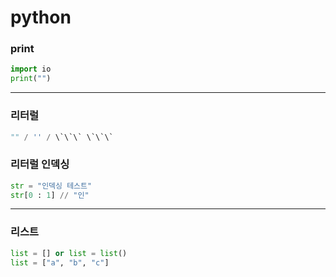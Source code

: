 # python

### print

```python
import io
print("")
```
* * *

### 리터럴
```python
"" / '' / \`\`\` \`\`\`
```
### 리터럴 인덱싱
```python
str = "인덱싱 테스트"
str[0 : 1] // "인"
```
* * *

### 리스트
```python
list = [] or list = list()
list = ["a", "b", "c"]
```

